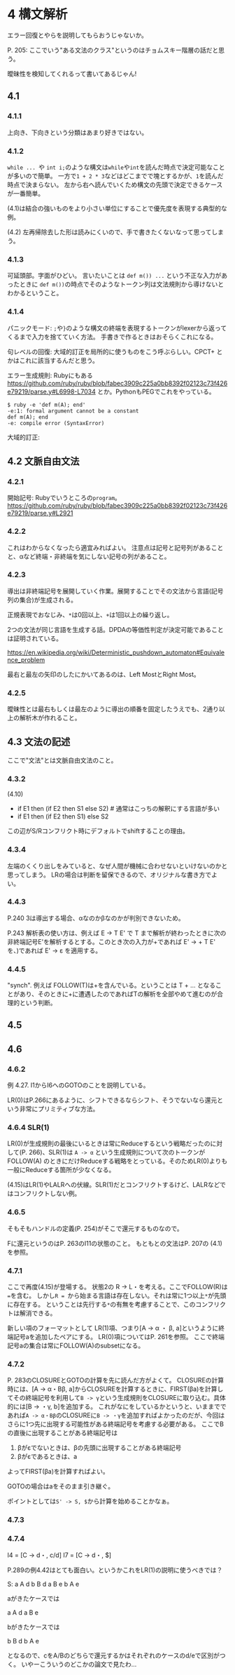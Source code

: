 # 4 構文解析

エラー回復とやらを説明してもらおうじゃないか。

P. 205: ここでいう"ある文法のクラス"というのはチョムスキー階層の話だと思う。

曖昧性を検知してくれるって書いてあるじゃん!

## 4.1

### 4.1.1

上向き、下向きという分類はあまり好きではない。

### 4.1.2

`while ... `や `int i;`のような構文は`while`や`int`を読んだ時点で決定可能なことが多いので簡単。
一方で`1 + 2 * 3`などはどこまでで塊とするかが、`1`を読んだ時点で決まらない。
左から右へ読んでいくため構文の先頭で決定できるケースが一番簡単。

(4.1)は結合の強いものをより小さい単位にすることで優先度を表現する典型的な例。

(4.2) 左再帰除去した形は読みにくいので、手で書きたくないなって思ってしまう。

### 4.1.3

可延頭部。字面がひどい。
言いたいことは `def m()) ...` という不正な入力があったときに `def m())`の時点でそのようなトークン列は文法規則から導けないとわかるということ。

### 4.1.4

パニックモード: `;`や`}`のような構文の終端を表現するトークンがlexerから返ってくるまで入力を捨てていく方法。
手書きで作るときはおそらくこれになる。

句レベルの回復: 大域的訂正を局所的に使うものをこう呼ぶらしい。CPCT+ とかはこれに該当するんだと思う。

エラー生成規則: Rubyにもある https://github.com/ruby/ruby/blob/fabec3909c225a0bb8392f02123c73f426e79219/parse.y#L6998-L7034 とか。PythonもPEGでこれをやっている。

```shell
$ ruby -e 'def m(A); end'
-e:1: formal argument cannot be a constant
def m(A); end
-e: compile error (SyntaxError)
```

大域的訂正:

## 4.2 文脈自由文法

### 4.2.1

開始記号: Rubyでいうところの`program`。 https://github.com/ruby/ruby/blob/fabec3909c225a0bb8392f02123c73f426e79219/parse.y#L2921

### 4.2.2

これはわからなくなったら適宜みればよい。
注意点は記号と記号列があることと、αなど終端・非終端を気にしない記号の列があること。

### 4.2.3

導出は非終端記号を展開していく作業。展開することでその文法から言語(記号列の集合)が生成される。

正規表現でおなじみ、`*`は0回以上、`+`は1回以上の繰り返し。

2つの文法が同じ言語を生成する話。DPDAの等価性判定が決定可能であることは証明されている。

https://en.wikipedia.org/wiki/Deterministic_pushdown_automaton#Equivalence_problem

最右と最左の矢印のしたにかいてあるのは、Left MostとRight Most。

### 4.2.5

曖昧性とは最右もしくは最左のように導出の順番を固定したうえでも、2通り以上の解析木が作れること。

## 4.3 文法の記述

ここで"文法"とは文脈自由文法のこと。

### 4.3.2

(4.10)

* if E1 then (if E2 then S1 else S2) # 通常はこっちの解釈にする言語が多い
* if E1 then (if E2 then S1) else S2

この辺がS/Rコンフリクト時にデフォルトでshiftすることの理由。

### 4.3.4

左端のくくり出しをみていると、なぜ人間が機械に合わせないといけないのかと思ってしまう。
LRの場合は判断を留保できるので、オリジナルな書き方でよい。

### 4.4.3

P.240 3は導出する場合、αなのかβなのかが判別できないため。

P.243 解析表の使い方は、例えば E -> T E' で T まで解析が終わったときに次の非終端記号E'を解析するとする。このとき次の入力が+であれば E' -> + T E' を、)であれば E' -> ε を適用する。

### 4.4.5

"synch". 例えば FOLLOW(T)は+を含んでいる。ということは T + ... となることがあり、そのときに+に遭遇したのであればTの解析を全部やめて進むのが合理的という判断。

## 4.5

## 4.6

### 4.6.2

例 4.27. I1からI6へのGOTOのことを説明している。

LR(0)はP.266にあるように、シフトできるならシフト、そうでないなら還元という非常にプリミティブな方法。

### 4.6.4 SLR(1)

LR(0)が生成規則の最後にいるときは常にReduceするという戦略だったのに対して(P. 266)、SLR(1)は `A -> α` という生成規則について次のトークンが FOLLOW(A) のときにだけReduceする戦略をとっている。そのためLR(0)よりも一般にReduceする箇所が少なくなる。

(4.15)はLR(1)やLALRへの伏線。SLR(1)だとコンフリクトするけど、LALRなどではコンフリクトしない例。

### 4.6.5

そもそもハンドルの定義(P. 254)がそこで還元するものなので。

Fに還元というのはP. 263のI11の状態のこと。
もともとの文法はP. 207の (4.1) を参照。

### 4.7.1

ここで再度(4.15)が登場する。
状態2の R -> L・を考える。ここでFOLLOW(R)は`=`を含む。
しかし`R = `から始まる言語は存在しない。それは常に1つ以上`*`が先頭に存在する。
ということは先行する`*`の有無を考慮することで、このコンフリクトは解消できる。

新しい項のフォーマットとして LR(1)項、つまり[A -> α ・ β, a]というように終端記号aを追加したペアにする。
LR(0)項についてはP. 261を参照。
ここで終端記号aの集合は常にFOLLOW(A)のsubsetになる。

### 4.7.2

P. 283のCLOSUREとGOTOの計算を先に読んだ方がよくて。
CLOSUREの計算時には、[A -> α・Bβ, a]からCLOSUREを計算するときに、FIRST(βa)を計算してその終端記号を利用して`B -> γ`という生成規則をCLOSUREに取り込む。具体的には[B -> ・γ, b]を追加する。
これがなにをしているかというと、いままでであれば`A -> α・Bβ`のCLOSUREに`B -> ・γ`を追加すればよかったのだが、今回はさらに1つ先に出現する可能性がある終端記号を考慮する必要がある。
ここでBの直後に出現することがある終端記号は

1. βがεでないときは、βの先頭に出現することがある終端記号
2. βがεであるときは、a

よってFIRST(βa)を計算すればよい。

GOTOの場合はaをそのまま引き継ぐ。

ポイントとしては`S' -> S, $`から計算を始めることかなぁ。

### 4.7.3

### 4.7.4

I4 = [C -> d・, c/d]
I7 = [C -> d・, $]

P.289の例4.42はとても面白い。というかこれをLR(1)の説明に使うべきでは？

S: 
  a A d
  b B d
  a B e
  b A e

aがきたケースでは

a A d
a B e

bがきたケースでは

b B d
b A e

となるので、cをA/Bのどちらで還元するかはそれぞれのケースのd/eで区別がつく。
いやーこういうのどこかの論文で見たわ...
